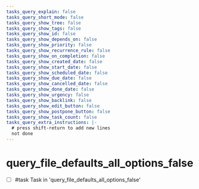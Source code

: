 ```yaml
---
tasks_query_explain: false
tasks_query_short_mode: false
tasks_query_show_tree: false
tasks_query_show_tags: false
tasks_query_show_id: false
tasks_query_show_depends_on: false
tasks_query_show_priority: false
tasks_query_show_recurrence_rule: false
tasks_query_show_on_completion: false
tasks_query_show_created_date: false
tasks_query_show_start_date: false
tasks_query_show_scheduled_date: false
tasks_query_show_due_date: false
tasks_query_show_cancelled_date: false
tasks_query_show_done_date: false
tasks_query_show_urgency: false
tasks_query_show_backlink: false
tasks_query_show_edit_button: false
tasks_query_show_postpone_button: false
tasks_query_show_task_count: false
tasks_query_extra_instructions: |-
  # press shift-return to add new lines
  not done
---
```


# query_file_defaults_all_options_false

- [ ] #task Task in 'query_file_defaults_all_options_false'
